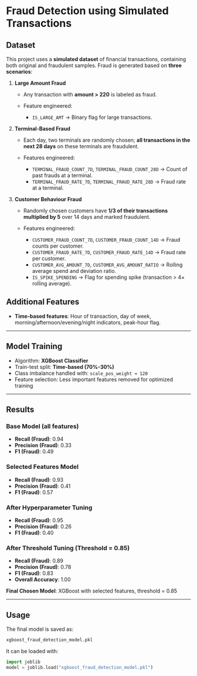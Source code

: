 # Fraud Detection using Simulated Transactions

## Dataset

This project uses a **simulated dataset** of financial transactions, containing both original and fraudulent samples. Fraud is generated based on **three scenarios**:

1. **Large Amount Fraud**

   * Any transaction with **amount > 220** is labeled as fraud.
   * Feature engineered:

     * `IS_LARGE_AMT` → Binary flag for large transactions.

2. **Terminal-Based Fraud**

   * Each day, two terminals are randomly chosen; **all transactions in the next 28 days** on these terminals are fraudulent.
   * Features engineered:

     * `TERMINAL_FRAUD_COUNT_7D`, `TERMINAL_FRAUD_COUNT_28D` → Count of past frauds at a terminal.
     * `TERMINAL_FRAUD_RATE_7D`, `TERMINAL_FRAUD_RATE_28D` → Fraud rate at a terminal.

3. **Customer Behaviour Fraud**

   * Randomly chosen customers have **1/3 of their transactions multiplied by 5** over 14 days and marked fraudulent.
   * Features engineered:

     * `CUSTOMER_FRAUD_COUNT_7D`, `CUSTOMER_FRAUD_COUNT_14D` → Fraud counts per customer.
     * `CUSTOMER_FRAUD_RATE_7D`, `CUSTOMER_FRAUD_RATE_14D` → Fraud rate per customer.
     * `CUSTOMER_AVG_AMOUNT_7D`, `CUSTOMER_AVG_AMOUNT_RATIO` → Rolling average spend and deviation ratio.
     * `IS_SPIKE_SPENDING` → Flag for spending spike (transaction > 4× rolling average).

## Additional Features

* **Time-based features**: Hour of transaction, day of week, morning/afternoon/evening/night indicators, peak-hour flag.

---

## Model Training

* Algorithm: **XGBoost Classifier**
* Train-test split: **Time-based (70%-30%)**
* Class imbalance handled with: `scale_pos_weight ≈ 120`
* Feature selection: Less important features removed for optimized training

---

## Results

### Base Model (all features)

* **Recall (Fraud)**: 0.94
* **Precision (Fraud)**: 0.33
* **F1 (Fraud)**: 0.49

### Selected Features Model

* **Recall (Fraud)**: 0.93
* **Precision (Fraud)**: 0.41
* **F1 (Fraud)**: 0.57

### After Hyperparameter Tuning

* **Recall (Fraud)**: 0.95
* **Precision (Fraud)**: 0.26
* **F1 (Fraud)**: 0.40

### After Threshold Tuning (Threshold = 0.85)

* **Recall (Fraud)**: 0.89
* **Precision (Fraud)**: 0.78
* **F1 (Fraud)**: 0.83
* **Overall Accuracy**: 1.00

**Final Chosen Model**: XGBoost with selected features, threshold = 0.85

---

## Usage

The final model is saved as:

```bash
xgboost_fraud_detection_model.pkl
```

It can be loaded with:

```python
import joblib
model = joblib.load("xgboost_fraud_detection_model.pkl")
```


